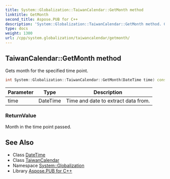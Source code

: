 ```yaml
---
title: System::Globalization::TaiwanCalendar::GetMonth method
linktitle: GetMonth
second_title: Aspose.PUB for C++
description: 'System::Globalization::TaiwanCalendar::GetMonth method. Gets month for the specified time point in C++.'
type: docs
weight: 1300
url: /cpp/system.globalization/taiwancalendar/getmonth/
---
```

## TaiwanCalendar::GetMonth method


Gets month for the specified time point.

```cpp
int System::Globalization::TaiwanCalendar::GetMonth(DateTime time) const override
```


| Parameter | Type | Description |
| --- | --- | --- |
| time | DateTime | Time and date to extract data from. |

### ReturnValue

Month in the time point passed.

## See Also

* Class [DateTime](../../../system/datetime/)
* Class [TaiwanCalendar](../)
* Namespace [System::Globalization](../../)
* Library [Aspose.PUB for C++](../../../)
